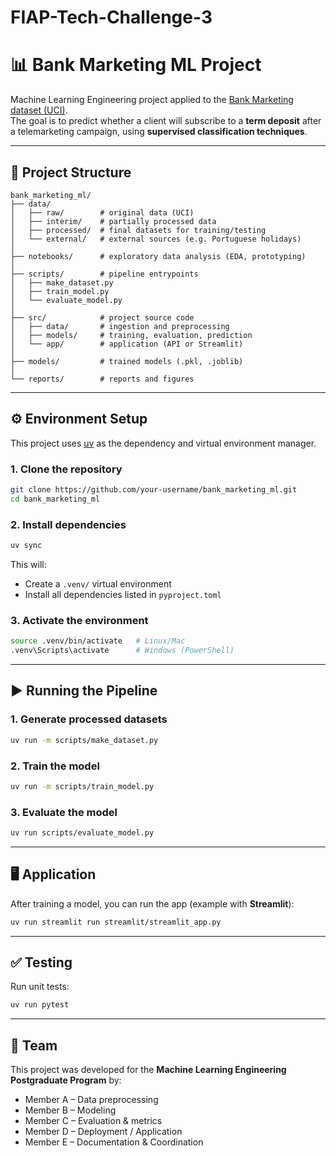 # FIAP-Tech-Challenge-3
# 📊 Bank Marketing ML Project

Machine Learning Engineering project applied to the [Bank Marketing dataset (UCI)](https://archive.ics.uci.edu/dataset/222/bank+marketing).  
The goal is to predict whether a client will subscribe to a **term deposit** after a telemarketing campaign, using **supervised classification techniques**.  

---

## 📂 Project Structure

```
bank_marketing_ml/
├── data/
│   ├── raw/        # original data (UCI)
│   ├── interim/    # partially processed data
│   ├── processed/  # final datasets for training/testing
│   └── external/   # external sources (e.g. Portuguese holidays)
│
├── notebooks/      # exploratory data analysis (EDA, prototyping)
│
├── scripts/        # pipeline entrypoints
│   ├── make_dataset.py
│   ├── train_model.py
│   └── evaluate_model.py
│
├── src/            # project source code
│   ├── data/       # ingestion and preprocessing
│   ├── models/     # training, evaluation, prediction
│   └── app/        # application (API or Streamlit)
│
├── models/         # trained models (.pkl, .joblib)
│
└── reports/        # reports and figures
```

---

## ⚙️ Environment Setup

This project uses [uv](https://github.com/astral-sh/uv) as the dependency and virtual environment manager.

### 1. Clone the repository
```bash
git clone https://github.com/your-username/bank_marketing_ml.git
cd bank_marketing_ml
```

### 2. Install dependencies
```bash
uv sync
```

This will:
- Create a `.venv/` virtual environment  
- Install all dependencies listed in `pyproject.toml`  

### 3. Activate the environment
```bash
source .venv/bin/activate   # Linux/Mac
.venv\Scripts\activate      # Windows (PowerShell)
```

---

## ▶️ Running the Pipeline

### 1. Generate processed datasets
```bash
uv run -m scripts/make_dataset.py
```

### 2. Train the model
```bash
uv run -m scripts/train_model.py
```

### 3. Evaluate the model
```bash
uv run scripts/evaluate_model.py
```

---

## 🖥️ Application

After training a model, you can run the app (example with **Streamlit**):

```bash
uv run streamlit run streamlit/streamlit_app.py
```

---

## ✅ Testing

Run unit tests:
```bash
uv run pytest
```

---

## 👥 Team

This project was developed for the **Machine Learning Engineering Postgraduate Program** by:  
- Member A – Data preprocessing  
- Member B – Modeling  
- Member C – Evaluation & metrics  
- Member D – Deployment / Application  
- Member E – Documentation & Coordination  